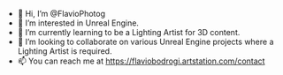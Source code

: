 - 👋 Hi, I’m @FlavioPhotog
- 👀 I’m interested in Unreal Engine.
- 🌱 I’m currently learning to be a Lighting Artist for 3D content.
- 💞️ I’m looking to collaborate on various Unreal Engine projects where a Lighting Artist is required.
- 📫 You can reach me at https://flaviobodrogi.artstation.com/contact
